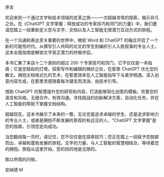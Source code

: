 序言

欢迎来到一个通过文字和技术领域的变革之旅——一次超越寻常的探索，揭示非凡之处。在《ChatGPT 文字掌握：释放成功的专家技巧和窍门的力量》中，我们邀请您踏上一段重新定义您与文字、文档以及人工智能无限潜力互动方式的旅程。

在一个沟通和表达至关重要的世界中，微软 Word 和 ChatGPT 的融合开启了一个新的可能性时代。从撰写引人共鸣的论文的学生到编织引人入胜叙事的专业人士，这本全面指南是解锁文字真正潜力的终极伴侣。

本书汇集了来自十二个类别的超过 200 个专家技巧和窍门，它不仅仅是一本指南；它是您赋权的灯塔。探索写作和编辑的微妙之处，在那里 ChatGPT 优化您的散文。拥抱文档格式化的艺术，在那里效率在人工智能指导下与美学相遇。深入创意内容生成，在那里灵感随着每次键击而流淌，由技术引导。

借助 ChatGPT 的智慧提升您的研究和内容，打造能够简化创意的模板。完善您的语言和风格，无缝合作，有效沟通。寻找挑战的创新解决方案，自动化任务，并在人工智能的帮助下掌握文档结构。

超越现在，这本书展示了未来的一瞥。无论您是追求卓越的学生，还是追求影响力的专业人士，或者是拥抱不断发展的景观的有远见的人，“ChatGPT 文字掌握”是您的指南，引领您走向成功。

当您翻阅每一页时，请记住，您不仅仅是在探索技巧；您正在踏上一段赋予您脱颖而出、卓越和蓬勃发展的旅程。文字的力量，与人工智能的智慧相结合，等待着您的拥抱。旅程从这里开始，您的目的地是无限的。

致以热情的问候，

安纳德·M
